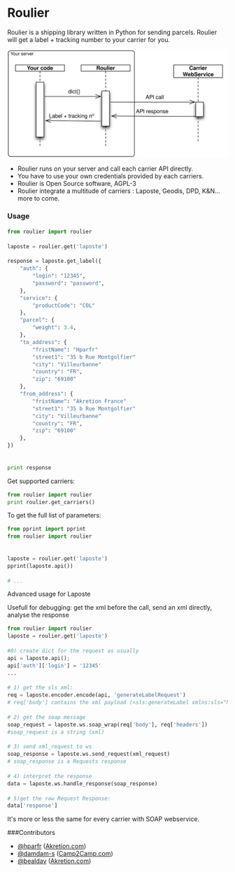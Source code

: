 Roulier
===

Roulier is a shipping library written in Python for sending parcels.
Roulier will get a label + tracking number to your carrier for you.


![big picture](overview.svg)


* Roulier runs on your server and call each carrier API directly.
* You have to use your own credentials provided by each carriers.
* Roulier is Open Source software, AGPL-3
* Roulier integrate a multitude of carriers : Laposte, Geodis, DPD, K&N... more to come.



### Usage

```python
from roulier import roulier

laposte = roulier.get('laposte')

response = laposte.get_label({
	"auth": { 
		"login": "12345",
		"password": "password",
	},
	"service": {
		"productCode": "COL"
	},
	"parcel": {
		"weight": 3.4,
	},
	"to_address": {
		"fristName": "Hparfr"
		"street1": "35 b Rue Montgolfier"
		"city": "Villeurbanne"
        "country": "FR",
        "zip": "69100"
   	},
   	"from_address": {
		"fristName": "Akretion France"
		"street1": "35 b Rue Montgolfier"
		"city": "Villeurbanne"
        "country": "FR",
        "zip": "69100"
   	},
})


print response

```


Get supported carriers:
```python
from roulier import roulier
print roulier.get_carriers()
```

To get the full list of parameters:
```python
from pprint import pprint
from roulier import roulier


laposte = roulier.get('laposte')
pprint(laposte.api())

# ...

```

Advanced usage for Laposte

Usefull for debugging: get the xml before the call, send an xml directly, analyse the response

```python
from roulier import roulier
laposte = roulier.get('laposte')

#0) create dict for the request as usually 
api = laposte.api();
api['auth']['login'] = '12345'
...

# 1) get the sls xml: 
req = laposte.encoder.encode(api, 'generateLabelRequest')
# req['body'] contains the xml payload (<sls:generateLabel xmlns:sls="http://sls.ws.coliposte.fr">...</sls:generateLabel>)

# 2) get the soap message
soap_request = laposte.ws.soap_wrap(req['body'], req['headers'])
#soap_request is a string (xml)

# 3) send xml_request to ws
soap_response = laposte.ws.send_request(xml_request)
# soap_response is a Requests response

# 4) interpret the response
data = laposte.ws.handle_response(soap_response)

# 5)get the raw Request Response:
data['response'] 


```
It's more or less the same for every carrier with SOAP webservice.


###Contributors


* [@hparfr](https://github.com/hparfr) ([Akretion.com](https://akretion.com))
* [@damdam-s](https://github.com/damdam-s) ([Camp2Camp.com](http://camptocamp.com))
* [@bealdav](https://github.com/bealdav) ([Akretion.com](https://akretion.com))
